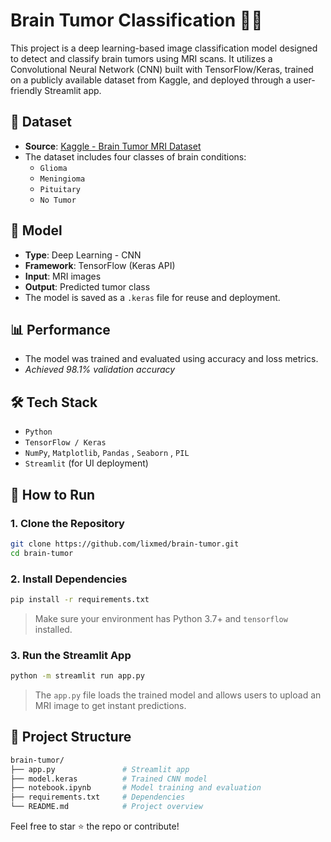 # Brain Tumor Classification 🧠🔬

This project is a deep learning-based image classification model designed to detect and classify brain tumors using MRI scans. It utilizes a Convolutional Neural Network (CNN) built with TensorFlow/Keras, trained on a publicly available dataset from Kaggle, and deployed through a user-friendly Streamlit app.

## 📁 Dataset

- **Source**: [Kaggle - Brain Tumor MRI Dataset](https://www.kaggle.com/datasets/masoudnickparvar/brain-tumor-mri-dataset)
- The dataset includes four classes of brain conditions:
  - `Glioma`
  - `Meningioma`
  - `Pituitary`
  - `No Tumor`

## 🧠 Model

- **Type**: Deep Learning - CNN
- **Framework**: TensorFlow (Keras API)
- **Input**: MRI images
- **Output**: Predicted tumor class
- The model is saved as a `.keras` file for reuse and deployment.

## 📊 Performance

- The model was trained and evaluated using accuracy and loss metrics.
- *Achieved 98.1% validation accuracy*

## 🛠️ Tech Stack

- `Python`
- `TensorFlow / Keras`
- `NumPy`, `Matplotlib`, `Pandas` , `Seaborn` , `PIL`
- `Streamlit` (for UI deployment)

## 🚀 How to Run

### 1. Clone the Repository

```bash
git clone https://github.com/lixmed/brain-tumor.git
cd brain-tumor
```

### 2. Install Dependencies

```bash
pip install -r requirements.txt
```

> Make sure your environment has Python 3.7+ and `tensorflow` installed.

### 3. Run the Streamlit App

```bash
python -m streamlit run app.py
```

> The `app.py` file loads the trained model and allows users to upload an MRI image to get instant predictions.

## 📌 Project Structure

```bash
brain-tumor/
├── app.py               # Streamlit app
├── model.keras          # Trained CNN model
├── notebook.ipynb       # Model training and evaluation
├── requirements.txt     # Dependencies
└── README.md            # Project overview
```

Feel free to star ⭐ the repo or contribute!
